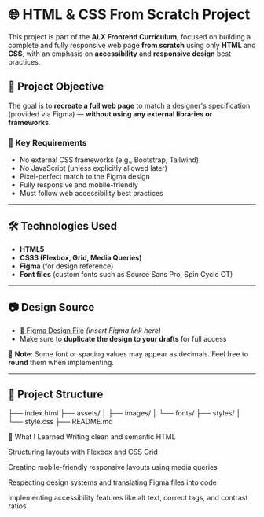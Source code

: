 # 🌐 HTML & CSS From Scratch Project

This project is part of the **ALX Frontend Curriculum**, focused on building a complete and fully responsive web page **from scratch** using only **HTML** and **CSS**, with an emphasis on **accessibility** and **responsive design** best practices.

## 📌 Project Objective

The goal is to **recreate a full web page** to match a designer's specification (provided via Figma) — **without using any external libraries or frameworks**.

### 🎯 Key Requirements
- No external CSS frameworks (e.g., Bootstrap, Tailwind)
- No JavaScript (unless explicitly allowed later)
- Pixel-perfect match to the Figma design
- Fully responsive and mobile-friendly
- Must follow web accessibility best practices

---

## 🛠️ Technologies Used

- **HTML5**
- **CSS3 (Flexbox, Grid, Media Queries)**
- **Figma** (for design reference)
- **Font files** (custom fonts such as Source Sans Pro, Spin Cycle OT)

---

## 📷 Design Source

- [🔗 Figma Design File](#) *(Insert Figma link here)*
- Make sure to **duplicate the design to your drafts** for full access

📝 **Note**: Some font or spacing values may appear as decimals. Feel free to **round** them when implementing.

---

## 📁 Project Structure

├── index.html
├── assets/
│ ├── images/
│ └── fonts/
├── styles/
│ └── style.css
├── README.md

🧩 What I Learned
Writing clean and semantic HTML

Structuring layouts with Flexbox and CSS Grid

Creating mobile-friendly responsive layouts using media queries

Respecting design systems and translating Figma files into code

Implementing accessibility features like alt text, correct tags, and contrast ratios